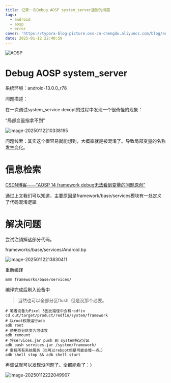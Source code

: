 ```yaml
---
title: 记录一次Debug AOSP system_server遇到的问题
tags:
  - android
  - aosp
  - error
cover: 'https://typora-blog-picture.oss-cn-chengdu.aliyuncs.com/blog/android_stack.png'
date: 2025-01-12 22:40:59
---
```





![AOSP](https://typora-blog-picture.oss-cn-chengdu.aliyuncs.com/blog/android_stack.png)



# Debug AOSP system_server



系统环境：android-13.0.0_r78

问题描述：

在一次调试system_service dexopt的过程中发现一个很奇怪的现象：

“局部变量指拿不到”

![image-20250112210338195](https://typora-blog-picture.oss-cn-chengdu.aliyuncs.com/blog/image-20250112210338195.png)



问题线索：其实这个很容易就能想到，大概率就是被混淆了。导致局部变量的名称发生变化。





# 信息检索



[CSDN博客——“AOSP 14 framework debug无法看到变量的问题原创”](https://blog.csdn.net/longjie1986/article/details/139255951)



通过上文我们可以知道，主要原因是framework/base/services模块有一处定义了代码混淆逻辑



# 解决问题



尝试注销掉这部分代码。

frameworks/base/services/Android.bp

![image-20250112213830411](https://typora-blog-picture.oss-cn-chengdu.aliyuncs.com/blog/image-20250112213830411.png)



重新编译

```shell
mmm frameworks/base/services/
```



编译完成后刷入设备中

> 当然也可以全部分区flush. 但是没那个必要。

```shell
# 笔者设备为Pixel 5因此路径中会有redfin
cd out/target/product/redfin/system/framework
# 以root权限运行adb
adb root
# 使用将分区变为可读写
adb remount
# 将services.jar push 到 system特定分区
adb push services.jar /system/framework/
# 重启所有系统服务（也可以reboot但是可能会慢一点。）
adb shell stop && adb shell start
```



再调试就可以发现没问题了。全都能看了：）

![image-20250112222049907](https://typora-blog-picture.oss-cn-chengdu.aliyuncs.com/blog/image-20250112222049907.png)
